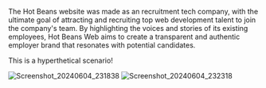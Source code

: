  The Hot Beans website was made as an recruitment tech company, with the ultimate goal of attracting and recruiting top web development talent to join the company's team. By highlighting the voices and stories of its existing employees, Hot Beans Web aims to create a transparent and authentic employer brand that resonates with potential candidates. 

 This is a hyperthetical scenario!


![Screenshot_20240604_231838](https://github.com/Osalino/Hot-Beans-Website/assets/70327381/18bee3c5-a179-409d-ba27-3d08dcd3df09)
![Screenshot_20240604_232318](https://github.com/Osalino/Hot-Beans-Website/assets/70327381/b3466d49-0e3c-43aa-9a47-217862961e14)
